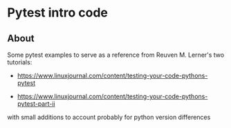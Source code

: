 # Pytest intro code

## About

Some pytest examples to serve as a reference from Reuven M. Lerner's two tutorials:

* https://www.linuxjournal.com/content/testing-your-code-pythons-pytest

* https://www.linuxjournal.com/content/testing-your-code-pythons-pytest-part-ii

with small additions to account probably for python version differences


